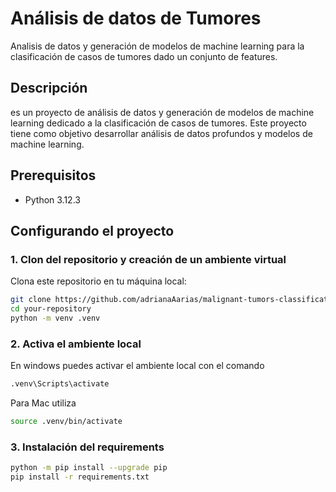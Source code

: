 #   Análisis de datos de Tumores
Analisis de datos y generación de modelos de machine learning para la clasificación de casos de tumores dado un conjunto de features.

## Descripción
es un proyecto de análisis de datos y generación de modelos de machine learning dedicado a la clasificación de casos de tumores. Este proyecto tiene como objetivo desarrollar análisis de datos profundos y modelos de machine learning.

## Prerequisitos
- Python 3.12.3

## Configurando el proyecto

### 1. Clon del repositorio y creación de un ambiente virtual
Clona este repositorio en tu máquina local:
```bash
git clone https://github.com/adrianaAarias/malignant-tumors-classification.git
cd your-repository
python -m venv .venv
```
### 2. Activa el ambiente local
En windows puedes activar el ambiente local con el comando
```bash
.venv\Scripts\activate
```
Para Mac utiliza
```bash
source .venv/bin/activate
```

### 3. Instalación del requirements

```bash
python -m pip install --upgrade pip
pip install -r requirements.txt
```

